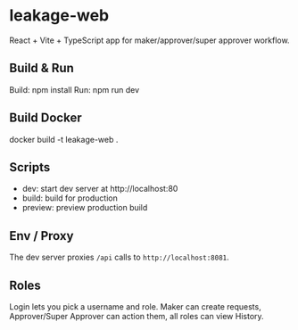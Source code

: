 # leakage-web

React + Vite + TypeScript app for maker/approver/super approver workflow.

## Build & Run
Build: npm install
Run: npm run dev

## Build Docker
docker build -t leakage-web .

## Scripts
- dev: start dev server at http://localhost:80
- build: build for production
- preview: preview production build

## Env / Proxy
The dev server proxies `/api` calls to `http://localhost:8081`.

## Roles
Login lets you pick a username and role. Maker can create requests, Approver/Super Approver can action them, all roles can view History. 

